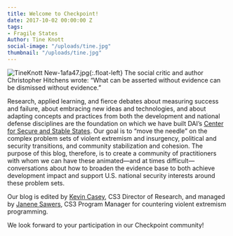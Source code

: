 ```yaml
---
title: Welcome to Checkpoint!
date: 2017-10-02 00:00:00 Z
tags:
- Fragile States
Author: Tine Knott
social-image: "/uploads/tine.jpg"
thumbnail: "/uploads/tine.jpg"
---
```


![TineKnott New-1afa47.jpg](/uploads/TineKnott%20New-1afa47.jpg){:.float-left} The social critic and author Christopher Hitchens wrote: “What can be asserted without evidence can be dismissed without evidence.” 

Research, applied learning, and fierce debates about measuring success and failure, about embracing new ideas and technologies, and about adapting concepts and practices from both the development and national defense disciplines are the foundation on which we have built DAI’s [Center for Secure and Stable States](https://www.dai.com/our-work/solutions/fragile-states). Our goal is to “move the needle” on the complex problem sets of violent extremism and insurgency, political and security transitions, and community stabilization and cohesion. The purpose of this blog, therefore, is to create a community of practitioners with whom we can have these animated—and at times difficult—conversations about how to broaden the evidence base to both achieve development impact and support U.S. national security interests around these problem sets.

<!--more-->

Our blog is edited by [Kevin Casey](dai-global-checkpoint.com/authors/kevin-casey/), CS3 Director of Research, and managed by [Janene Sawers](dai-global-checkpoint.com/authors/janene-sawers/), CS3 Program Manager for countering violent extremism programming.

We look forward to your participation in our Checkpoint community!